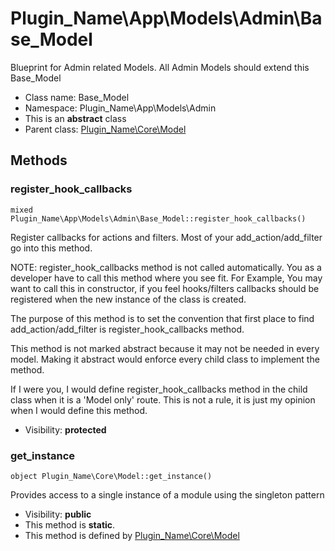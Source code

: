 Plugin_Name\App\Models\Admin\Base_Model
===============

Blueprint for Admin related Models. All Admin Models should extend this Base_Model




* Class name: Base_Model
* Namespace: Plugin_Name\App\Models\Admin
* This is an **abstract** class
* Parent class: [Plugin_Name\Core\Model](Plugin_Name-Core-Model.md)







Methods
-------


### register_hook_callbacks

    mixed Plugin_Name\App\Models\Admin\Base_Model::register_hook_callbacks()

Register callbacks for actions and filters. Most of your add_action/add_filter
go into this method.

NOTE: register_hook_callbacks method is not called automatically. You
as a developer have to call this method where you see fit. For Example,
You may want to call this in constructor, if you feel hooks/filters
callbacks should be registered when the new instance of the class
is created.

The purpose of this method is to set the convention that first place to
find add_action/add_filter is register_hook_callbacks method.

This method is not marked abstract because it may not be needed in every
model. Making it abstract would enforce every child class to implement
the method.

If I were you, I would define register_hook_callbacks method in the child
class when it is a 'Model only' route. This is not a rule, it
is just my opinion when I would define this method.

* Visibility: **protected**




### get_instance

    object Plugin_Name\Core\Model::get_instance()

Provides access to a single instance of a module using the singleton pattern



* Visibility: **public**
* This method is **static**.
* This method is defined by [Plugin_Name\Core\Model](Plugin_Name-Core-Model.md)



